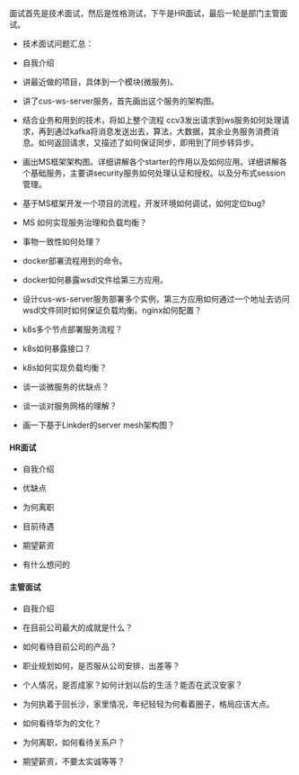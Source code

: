 
面试首先是技术面试，然后是性格测试，下午是HR面试，最后一轮是部门主管面试。

- 技术面试问题汇总：

- 自我介绍

- 讲最近做的项目，具体到一个模块(微服务)。

- 讲了cus-ws-server服务，首先画出这个服务的架构图。

- 结合业务和用到的技术，将如上整个流程 ccv3发出请求到ws服务如何处理请求，再到通过kafka将消息发送出去，算法，大数据，其余业务服务消费消息。如何返回请求，又描述了如何保证同步，即用到了同步转异步。

- 画出MS框架架构图。详细讲解各个starter的作用以及如何应用。详细讲解各个基础服务，主要讲security服务如何处理认证和授权。以及分布式session管理。

- 基于MS框架开发一个项目的流程，开发环境如何调试，如何定位bug?

- MS 如何实现服务治理和负载均衡？

- 事物一致性如何处理？

- docker部署流程用到的命令。

- docker如何暴露wsdl文件给第三方应用。

- 设计cus-ws-server服务部署多个实例，第三方应用如何通过一个地址去访问wsdl文件同时如何保证负载均衡。nginx如何配置？

- k8s多个节点部署服务流程？

- k8s如何暴露接口？

- k8s如何实现负载均衡？

- 谈一谈微服务的优缺点？

- 谈一谈对服务网格的理解？

- 画一下基于Linkder的server mesh架构图？

#### HR面试
- 自我介绍

- 优缺点

- 为何离职

- 目前待遇

- 期望薪资

- 有什么想问的

#### 主管面试
- 自我介绍

- 在目前公司最大的成就是什么？

- 如何看待目前公司的产品？

- 职业规划如何，是否服从公司安排，出差等？

- 个人情况，是否成家？如何计划以后的生活？能否在武汉安家？

- 为何执着于回长沙，家里情况，年纪轻轻为何看着圈子，格局应该大点。

- 如何看待华为的文化？

- 为何离职，如何看待关系户？

- 期望薪资，不要太实诚等等？

